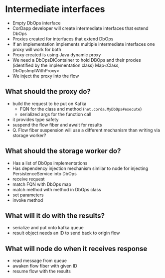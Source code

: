 # Intermediate interfaces 

- Empty DbOps interface
- CorDapp developer will create intermediate interfaces that extend DbOps
- Proxies created for interfaces that extend DbOps
- If an implementation implements multiple intermediate interfaces one proxy will work for both
- Proxy created is using Java dynamic proxy
- We need a DbOpsDIContainer to hold DBOps and their proxies (identified by the implementation class) Map<Class<out DbOps>, DbOpsImplWithProxy<out DbOps>>
- We inject the proxy into the flow 

## What should the proxy do?
- build the request to be put on Kafka
    - FQN for the class and method (`net.corda.MyDbOps#execute`) 
    - serialized args for the function call
- it provides type safety  
- suspend the flow fiber and await for results
- Q. Flow fiber suspension will use a different mechanism than writing via storage worker?

## What should the storage worker do?
- Has a list of DbOps implementations 
- Has dependency injection mechanism similar to node for injecting PersistenceService into DbOps
- receive request
- match FQN with DbOps map
- match method with method in DbOps class
- set parameters
- invoke method

## What will it do with the results?
- serialize and put onto kafka queue 
- result object needs an ID to send back to origin flow

## What will node do when it receives response
- read message from queue
- awaken flow fiber with given ID
- resume flow with the results